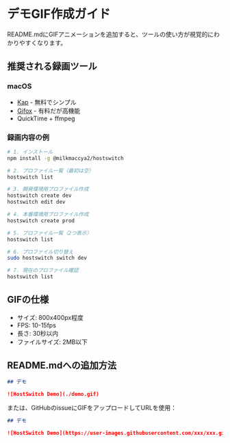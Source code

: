 # デモGIF作成ガイド

README.mdにGIFアニメーションを追加すると、ツールの使い方が視覚的にわかりやすくなります。

## 推奨される録画ツール

### macOS
- [Kap](https://getkap.co/) - 無料でシンプル
- [Gifox](https://gifox.io/) - 有料だが高機能
- QuickTime + ffmpeg

### 録画内容の例

```bash
# 1. インストール
npm install -g @milkmaccya2/hostswitch

# 2. プロファイル一覧（最初は空）
hostswitch list

# 3. 開発環境用プロファイル作成
hostswitch create dev
hostswitch edit dev

# 4. 本番環境用プロファイル作成
hostswitch create prod

# 5. プロファイル一覧（2つ表示）
hostswitch list

# 6. プロファイル切り替え
sudo hostswitch switch dev

# 7. 現在のプロファイル確認
hostswitch list
```

## GIFの仕様
- サイズ: 800x400px程度
- FPS: 10-15fps
- 長さ: 30秒以内
- ファイルサイズ: 2MB以下

## README.mdへの追加方法

```markdown
## デモ

![HostSwitch Demo](./demo.gif)
```

または、GitHubのissueにGIFをアップロードしてURLを使用：

```markdown
## デモ

![HostSwitch Demo](https://user-images.githubusercontent.com/xxx/xxx.gif)
```